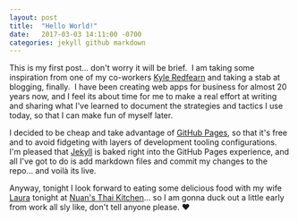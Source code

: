 ```yaml
---
layout: post
title:  "Hello World!"
date:   2017-03-03 14:11:00 -0700
categories: jekyll github markdown
---
```

This is my first post… don't worry it will be brief.&nbsp; I am taking some inspiration from one of my co-workers [Kyle Redfearn](https://www.kyleredfearn.com/) and taking a stab at blogging, finally.&nbsp;  I have been creating web apps for business for almost 20 years now, and I feel its about time for me to make a real effort at writing and sharing what I've learned to document the strategies and tactics I use today, so that I can make fun of myself later.

I decided to be cheap and take advantage of [GitHub Pages](https://guides.github.com/features/pages/), so that it's free and to avoid fidgeting with layers of development tooling configurations.&nbsp; I'm pleased that [Jekyll](https://jekyllrb.com/docs/home/) is baked right into the GitHub Pages experience, and all I've got to do is add markdown files and commit my changes to the repo… and voilà its live.

Anyway, tonight I look forward to eating some delicious food with my wife [Laura](http://twitter.com/ljb801) tonight at [Nuan's Thai Kitchen](http://www.nuansthaikitchen.com/)… so I am gonna duck out a little early from work all sly like, don't tell anyone please. ❤︎  
